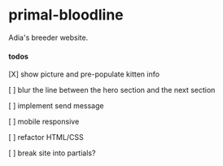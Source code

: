 # primal-bloodline

Adia's breeder website.

#### todos

[X] show picture and pre-populate kitten info

[ ] blur the line between the hero section and the next section

[ ] implement send message

[ ] mobile responsive

[ ] refactor HTML/CSS

[ ] break site into partials?